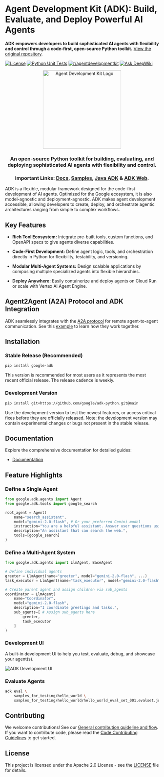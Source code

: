 # Agent Development Kit (ADK): Build, Evaluate, and Deploy Powerful AI Agents

**ADK empowers developers to build sophisticated AI agents with flexibility and control through a code-first, open-source Python toolkit.**  [View the original repository](https://github.com/google/adk-python).

[![License](https://img.shields.io/badge/License-Apache_2.0-blue.svg)](LICENSE)
[![Python Unit Tests](https://github.com/google/adk-python/actions/workflows/python-unit-tests.yml/badge.svg)](https://github.com/google/adk-python/actions/workflows/python-unit-tests.yml)
[![r/agentdevelopmentkit](https://img.shields.io/badge/Reddit-r%2Fagentdevelopmentkit-FF4500?style=flat&logo=reddit&logoColor=white)](https://www.reddit.com/r/agentdevelopmentkit/)
[![Ask DeepWiki](https://deepwiki.com/badge.svg)](https://deepwiki.com/google/adk-python)

<div align="center">
  <img src="https://raw.githubusercontent.com/google/adk-python/main/assets/agent-development-kit.png" width="256" alt="Agent Development Kit Logo"/>
</div>

<div align="center">
  <h3>An open-source Python toolkit for building, evaluating, and deploying sophisticated AI agents with flexibility and control.</h3>
  <h3>
    Important Links:
    <a href="https://google.github.io/adk-docs/">Docs</a>,
    <a href="https://github.com/google/adk-samples">Samples</a>,
    <a href="https://github.com/google/adk-java">Java ADK</a> &
    <a href="https://github.com/google/adk-web">ADK Web</a>.
  </h3>
</div>

ADK is a flexible, modular framework designed for the code-first development of AI agents. Optimized for the Google ecosystem, it is also model-agnostic and deployment-agnostic.  ADK makes agent development accessible, allowing developers to create, deploy, and orchestrate agentic architectures ranging from simple to complex workflows.

## Key Features

*   **Rich Tool Ecosystem:** Integrate pre-built tools, custom functions, and OpenAPI specs to give agents diverse capabilities.

*   **Code-First Development:** Define agent logic, tools, and orchestration directly in Python for flexibility, testability, and versioning.

*   **Modular Multi-Agent Systems:** Design scalable applications by composing multiple specialized agents into flexible hierarchies.

*   **Deploy Anywhere:** Easily containerize and deploy agents on Cloud Run or scale with Vertex AI Agent Engine.

## Agent2Agent (A2A) Protocol and ADK Integration

ADK seamlessly integrates with the [A2A protocol](https://github.com/google-a2a/A2A/) for remote agent-to-agent communication. See this [example](https://github.com/a2aproject/a2a-samples/tree/main/samples/python/agents) to learn how they work together.

## Installation

### Stable Release (Recommended)

```bash
pip install google-adk
```

This version is recommended for most users as it represents the most recent official release. The release cadence is weekly.

### Development Version

```bash
pip install git+https://github.com/google/adk-python.git@main
```

Use the development version to test the newest features, or access critical fixes before they are officially released. Note: the development version may contain experimental changes or bugs not present in the stable release.

## Documentation

Explore the comprehensive documentation for detailed guides:

*   [Documentation](https://google.github.io/adk-docs)

## Feature Highlights

### Define a Single Agent

```python
from google.adk.agents import Agent
from google.adk.tools import google_search

root_agent = Agent(
    name="search_assistant",
    model="gemini-2.0-flash", # Or your preferred Gemini model
    instruction="You are a helpful assistant. Answer user questions using Google Search when needed.",
    description="An assistant that can search the web.",
    tools=[google_search]
)
```

### Define a Multi-Agent System

```python
from google.adk.agents import LlmAgent, BaseAgent

# Define individual agents
greeter = LlmAgent(name="greeter", model="gemini-2.0-flash", ...)
task_executor = LlmAgent(name="task_executor", model="gemini-2.0-flash", ...)

# Create parent agent and assign children via sub_agents
coordinator = LlmAgent(
    name="Coordinator",
    model="gemini-2.0-flash",
    description="I coordinate greetings and tasks.",
    sub_agents=[ # Assign sub_agents here
        greeter,
        task_executor
    ]
)
```

### Development UI

A built-in development UI to help you test, evaluate, debug, and showcase your agent(s).

<img src="https://raw.githubusercontent.com/google/adk-python/main/assets/adk-web-dev-ui-function-call.png" alt="ADK Development UI"/>

### Evaluate Agents

```bash
adk eval \
    samples_for_testing/hello_world \
    samples_for_testing/hello_world/hello_world_eval_set_001.evalset.json
```

## Contributing

We welcome contributions! See our [General contribution guideline and flow](https://google.github.io/adk-docs/contributing-guide/). If you want to contribute code, please read the [Code Contributing Guidelines](./CONTRIBUTING.md) to get started.

## License

This project is licensed under the Apache 2.0 License - see the [LICENSE](LICENSE) file for details.